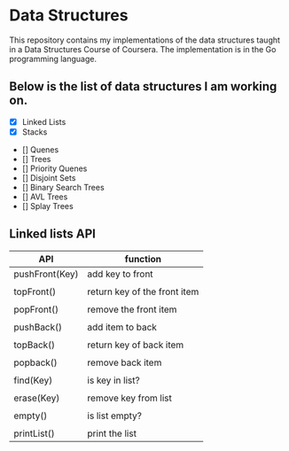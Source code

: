 # Data Structures

This repository contains my implementations of the data structures taught in a Data Structures Course of Coursera. The implementation is in the Go programming language.

## Below is the list of data structures I am working on.

- [X] Linked Lists
- [X] Stacks
- [] Quenes
- [] Trees
- [] Priority Quenes
- [] Disjoint Sets
- [] Binary Search Trees
- [] AVL Trees
- [] Splay Trees

## Linked lists API


| API                  | function                     |  
|----------------------|------------------------------|  
| pushFront(Key)       | add key to front             |  
|                      |                              |  
| topFront()           | return key of the front item |  
|                      |                              |  
| popFront()           | remove the front item        |  
|                      |                              |  
| pushBack()           | add item to back             |  
|                      |                              |  
| topBack()            | return key of back item      |  
|                      |                              |  
| popback()            | remove back item             |  
|                      |                              |  
| find(Key)            | is key in list?              |  
|                      |                              |  
| erase(Key)           | remove key from list         |  
|                      |                              |  
| empty()              | is list empty?               |  
|                      |                              |  
| printList()          | print the list               |  
